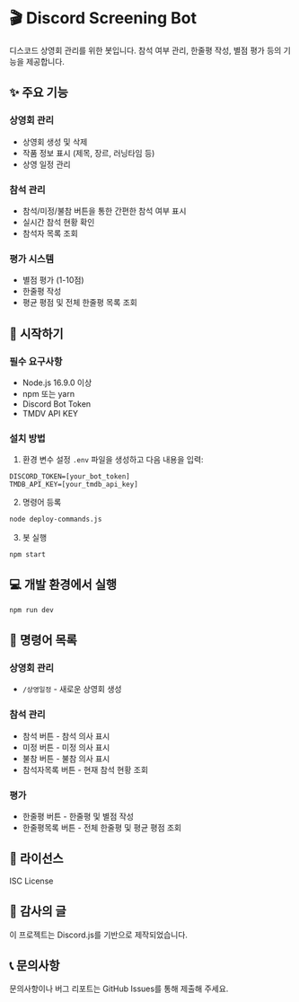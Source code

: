 # 🎬 Discord Screening Bot

디스코드 상영회 관리를 위한 봇입니다. 참석 여부 관리, 한줄평 작성, 별점 평가 등의 기능을 제공합니다.

## ✨ 주요 기능

### 상영회 관리
- 상영회 생성 및 삭제
- 작품 정보 표시 (제목, 장르, 러닝타임 등)
- 상영 일정 관리

### 참석 관리
- 참석/미정/불참 버튼을 통한 간편한 참석 여부 표시
- 실시간 참석 현황 확인
- 참석자 목록 조회

### 평가 시스템
- 별점 평가 (1-10점)
- 한줄평 작성
- 평균 평점 및 전체 한줄평 목록 조회

## 🚀 시작하기

### 필수 요구사항
- Node.js 16.9.0 이상
- npm 또는 yarn
- Discord Bot Token
- TMDV API KEY

### 설치 방법

1. 환경 변수 설정
`.env` 파일을 생성하고 다음 내용을 입력:

```env
DISCORD_TOKEN=[your_bot_token]
TMDB_API_KEY=[your_tmdb_api_key]
```

2. 명령어 등록
```bash
node deploy-commands.js
```

3. 봇 실행
```bash
npm start
```

## 💻 개발 환경에서 실행

```bash
npm run dev
```

## 📝 명령어 목록

### 상영회 관리
- `/상영일정` - 새로운 상영회 생성

### 참석 관리
- 참석 버튼 - 참석 의사 표시
- 미정 버튼 - 미정 의사 표시
- 불참 버튼 - 불참 의사 표시
- 참석자목록 버튼 - 현재 참석 현황 조회

### 평가
- 한줄평 버튼 - 한줄평 및 별점 작성
- 한줄평목록 버튼 - 전체 한줄평 및 평균 평점 조회


## 📜 라이선스

ISC License

## 🙏 감사의 글

이 프로젝트는 Discord.js를 기반으로 제작되었습니다.

## 📞 문의사항

문의사항이나 버그 리포트는 GitHub Issues를 통해 제출해 주세요.
